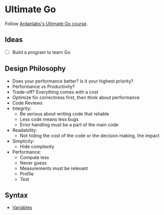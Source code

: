 # Ultimate Go

Follow [Ardanlabs's Ultimate Go course](https://github.com/ardanlabs/gotraining/blob/master/topics/courses/go/README.md).


## Ideas

- [ ] Build a program to learn Go

## Design Philosophy

- Does your performance better? Is it your highest priority?
- Performance vs Productivity? 
- Trade-off? Everything comes with a cost
- Optimize for correctness first, then think about performance
- Code Reviews
- Integrity:
  - Be serious about writing code that reliable
  - Less code means less bugs
  - Error handling must be a part of the main code
- Readability: 
  - Not hiding the cost of the code or the decision making, the impact
- Simplicity: 
  - Hide complexity
- Performance: 
  - Compute less
  - Never guess
  - Measurements must be relevant
  - Profile
  - Test

## Syntax

- [Variables](variables.go)
